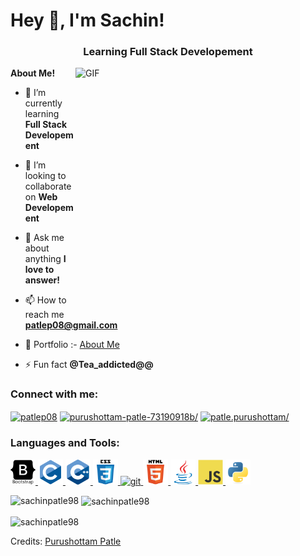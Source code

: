 <h1 title="hehehe"> Hey 👋, I'm Sachin!</h1>
<h3 align="center">Learning Full Stack Developement</h3>


<img align="right" alt="GIF"  src="https://cdn.dribbble.com/users/1162077/screenshots/3848914/programmer.gif" width="400" height="400" />


**About Me!**

- 🌱 I’m currently learning **Full Stack Developement**

- 👯 I’m looking to collaborate on **Web Developement**

- 💬 Ask me about anything **I love to answer!**

- 📫 How to reach me **patlep08@gmail.com**

- 👯 Portfolio :- <a href="https://famous-starship-9d8f08.netlify.app" target="blank" >About Me</a>

- ⚡ Fun fact **@Tea_addicted@@**

<h3 align="left">Connect with me:</h3>
<p align="left">
<a href="https://twitter.com/patlep08" target="blank"><img align="center" src="https://raw.githubusercontent.com/rahuldkjain/github-profile-readme-generator/master/src/images/icons/Social/twitter.svg" alt="patlep08" height="30" width="40" /></a>
<a href="https://linkedin.com/in/purushottam-patle-73190918b/" target="blank"><img align="center" src="https://raw.githubusercontent.com/rahuldkjain/github-profile-readme-generator/master/src/images/icons/Social/linked-in-alt.svg" alt="purushottam-patle-73190918b/" height="30" width="40" /></a>
<a href="https://instagram.com/patle.purushottam/" target="blank"><img align="center" src="https://raw.githubusercontent.com/rahuldkjain/github-profile-readme-generator/master/src/images/icons/Social/instagram.svg" alt="patle.purushottam/" height="30" width="40" /></a>
</p>

<h3 align="left">Languages and Tools:</h3>
<p align="left"> <a href="https://getbootstrap.com" target="_blank" rel="noreferrer"> <img src="https://raw.githubusercontent.com/devicons/devicon/master/icons/bootstrap/bootstrap-plain-wordmark.svg" alt="bootstrap" width="40" height="40"/> </a> <a href="https://www.cprogramming.com/" target="_blank" rel="noreferrer"> <img src="https://raw.githubusercontent.com/devicons/devicon/master/icons/c/c-original.svg" alt="c" width="40" height="40"/> </a> <a href="https://www.w3schools.com/cpp/" target="_blank" rel="noreferrer"> <img src="https://raw.githubusercontent.com/devicons/devicon/master/icons/cplusplus/cplusplus-original.svg" alt="cplusplus" width="40" height="40"/> </a> <a href="https://www.w3schools.com/css/" target="_blank" rel="noreferrer"> <img src="https://raw.githubusercontent.com/devicons/devicon/master/icons/css3/css3-original-wordmark.svg" alt="css3" width="40" height="40"/> </a> <a href="https://git-scm.com/" target="_blank" rel="noreferrer"> <img src="https://www.vectorlogo.zone/logos/git-scm/git-scm-icon.svg" alt="git" width="40" height="40"/> </a> <a href="https://www.w3.org/html/" target="_blank" rel="noreferrer"> <img src="https://raw.githubusercontent.com/devicons/devicon/master/icons/html5/html5-original-wordmark.svg" alt="html5" width="40" height="40"/> </a> <a href="https://www.java.com" target="_blank" rel="noreferrer"> <img src="https://raw.githubusercontent.com/devicons/devicon/master/icons/java/java-original.svg" alt="java" width="40" height="40"/> </a> <a href="https://developer.mozilla.org/en-US/docs/Web/JavaScript" target="_blank" rel="noreferrer"> <img src="https://raw.githubusercontent.com/devicons/devicon/master/icons/javascript/javascript-original.svg" alt="javascript" width="40" height="40"/> </a> <a href="https://www.python.org" target="_blank" rel="noreferrer"> <img src="https://raw.githubusercontent.com/devicons/devicon/master/icons/python/python-original.svg" alt="python" width="40" height="40"/> </a> </p>

<p><img align="left" src="https://github-readme-stats.vercel.app/api/top-langs?username=sachinpatle98&show_icons=true&locale=en&layout=compact" alt="sachinpatle98" /></p>

<p>&nbsp;<img align="center" src="https://github-readme-stats.vercel.app/api?username=sachinpatle98&show_icons=true&locale=en" alt="sachinpatle98" /></p>

<p><img align="center" src="https://github-readme-streak-stats.herokuapp.com/?user=sachinpatle98&" alt="sachinpatle98" /></p>

Credits: [Purushottam Patle](https://github.com/sachinpatle98)






